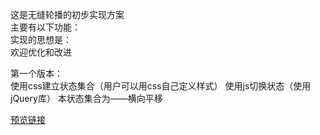这是无缝轮播的初步实现方案<br>
主要有以下功能：<br>
实现的思想是：<br>
欢迎优化和改进<br>

第一个版本：<br>
使用css建立状态集合（用户可以用css自己定义样式）
使用js切换状态（使用jQuery库）
本状态集合为——横向平移

[预览链接](https://douglasryan.github.io/demo/carousel/carousel-2/)
